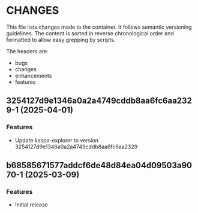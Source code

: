 # CHANGES

This file lists changes made to the container. It follows semantic versioning
guidelines. The content is sorted in reverse chronological order and formatted
to allow easy grepping by scripts.

The headers are:
- bugs
- changes
- enhancements
- features

## 3254127d9e1346a0a2a4749cddb8aa6fc6aa2329-1 (2025-04-01)

### Features

- Update kaspa-explorer to version 3254127d9e1346a0a2a4749cddb8aa6fc6aa2329

## b68585671577addcf6de48d84ea04d09503a9070-1 (2025-03-09)

### Features

- Initial release
